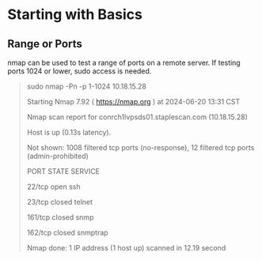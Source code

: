 # Starting with Basics

## Range or Ports

nmap can be used to test a range of ports on a remote server.  If testing ports 1024  or lower, sudo access is needed.
>
>sudo nmap -Pn -p 1-1024 10.18.15.28
>
>Starting Nmap 7.92 ( https://nmap.org ) at 2024-06-20 13:31 CST
>
>Nmap scan report for conrch1lvpsds01.staplescan.com (10.18.15.28)
>
>Host is up (0.13s latency).
>
>Not shown: 1008 filtered tcp ports (no-response), 12 filtered tcp ports (admin-prohibited)
>
>PORT    STATE  SERVICE
>
>22/tcp  open   ssh
>
>23/tcp  closed telnet
>
>161/tcp closed snmp
>
>162/tcp closed snmptrap
>
>Nmap done: 1 IP address (1 host up) scanned in 12.19 second
